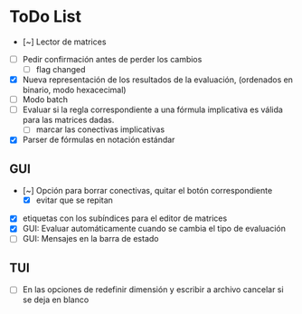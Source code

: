 # ToDo List

- [~] Lector de matrices
- [ ] Pedir confirmación antes de perder los cambios
  - [ ] flag changed
- [x] Nueva representación de los resultados de la evaluación, (ordenados en binario, modo hexacecimal)
- [ ] Modo batch
- [ ] Evaluar si la regla correspondiente a una fórmula implicativa es válida para las matrices dadas.
  - [ ] marcar las conectivas implicativas
- [x] Parser de fórmulas en notación estándar

## GUI
- [~] Opción para borrar conectivas, quitar el botón correspondiente
  - [x] evitar que se repitan
- [x] etiquetas con los subíndices para el editor de matrices
- [x] GUI: Evaluar automáticamente cuando se cambia el tipo de evaluación
- [ ] GUI: Mensajes en la barra de estado

## TUI
- [ ] En las opciones de redefinir dimensión y escribir a archivo cancelar si se deja en blanco


